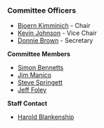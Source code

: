 ### Committee Officers

* [Bjoern Kimminich](mailto:bjoern.kimminich@owasp.org) - Chair
* [Kevin Johnson](mailto:kevin.johnson@owasp.org) - Vice Chair
* [Donnie Brown](mailto:donnie.brown@owasp.org) - Secretary

**Committee Members**
* [Simon Bennetts](mailto:psiinon@gmail.com)
* [Jim Manico](mailto:jim.manico@owasp.org)
* [Steve Springett](mailto:steve.springett@owasp.org)
* [Jeff Foley](mailto:jeff.foley@owasp.org)

**Staff Contact**
* [Harold Blankenship](mailto:harold.blankenship@owasp.com)

